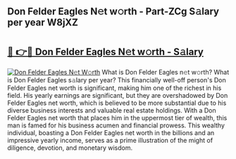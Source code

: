 ## Don Felder Eagles N𝚎t w𝚘rth - Part-ZCg S𝚊lary per year W8jXZ

# <h2><a href="http://gc01227.nevu.top/?p=Don+Felder+Eagles">🔗 👉🔴 Don Felder Eagles N𝚎t w𝚘rth - S𝚊lary</a></h2>

[![Don Felder Eagles N𝚎t W𝚘rth](https://i.imgur.com/Oavwk0R.jpeg)](http://gc01227.nevu.top/?p=Don+Felder+Eagles)
What is Don Felder Eagles n𝚎t w𝚘rth? What is Don Felder Eagles s𝚊lary per year?
This financially well-off person's Don Felder Eagles net worth is significant, making him one of the richest in his field. His yearly earnings are significant, but they are overshadowed by Don Felder Eagles net worth, which is believed to be more substantial due to his diverse business interests and valuable real estate holdings. With a Don Felder Eagles net worth that places him in the uppermost tier of wealth, this man is famed for his business acumen and financial prowess. This wealthy individual, boasting a Don Felder Eagles net worth in the billions and an impressive yearly income, serves as a prime illustration of the might of diligence, devotion, and monetary wisdom.
